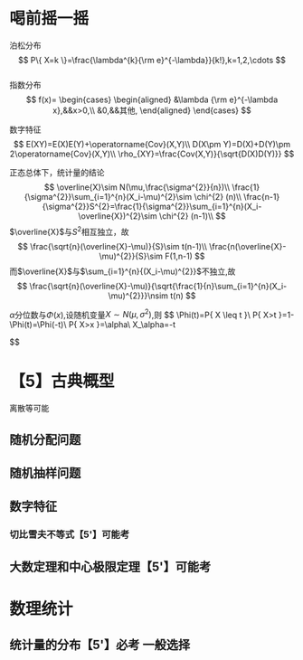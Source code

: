 # 喝前摇一摇
泊松分布
$$
P\{ X=k \}=\frac{\lambda^{k}{\rm e}^{-\lambda}}{k!},k=1,2,\cdots
$$  
指数分布
$$
f(x)=
\begin{cases}
\begin{aligned}
&\lambda {\rm e}^{-\lambda x},&&x>0,\\
&0,&&其他,
\end{aligned}
\end{cases}
$$


数字特征
$$
E(XY)=E(X)E(Y)+\operatorname{Cov}(X,Y)\\
D(X\pm Y)=D(X)+D(Y)\pm 2\operatorname{Cov}(X,Y)\\
\rho_{XY}=\frac{Cov(X,Y)}{\sqrt{D(X)D(Y)}}
$$


正态总体下，统计量的结论
$$
\overline{X}\sim N(\mu,\frac{\sigma^{2}}{n})\\
\frac{1}{\sigma^{2}}\sum_{i=1}^{n}(X_i-\mu)^{2}\sim \chi^{2} (n)\\
\frac{n-1}{\sigma^{2}}S^{2}=\frac{1}{\sigma^{2}}\sum_{i=1}^{n}(X_i-\overline{X})^{2}\sim \chi^{2} (n-1)\\
$$
$\overline{X}$与$S^{2}$相互独立，故
$$
\frac{\sqrt{n}(\overline{X}-\mu)}{S}\sim t(n-1)\\
\frac{n(\overline{X}-\mu)^{2}}{S}\sim F(1,n-1)
$$
而$\overline{X}$与$\sum_{i=1}^{n}{(X_i-\mu)^{2}}$不独立,故
$$
\frac{\sqrt{n}(\overline{X}-\mu)}{\sqrt{\frac{1}{n}\sum_{i=1}^{n}(X_i-\mu)^{2}}}\nsim t(n)
$$


$\alpha$分位数与$\Phi(x)$,设随机变量$X\sim N(\mu,\sigma^{2})$,则
$$
\Phi(t)=P\{ X \leq t \}\\
P\{ X>t \}=1-\Phi(t)=\Phi(-t)\\
P\{ X>x \}=\alpha\\
X_\alpha=-t

$$




# 【5】古典概型
离散等可能  
## 随机分配问题
## 随机抽样问题


## 数字特征
### 切比雪夫不等式【5'】可能考


## 大数定理和中心极限定理【5'】可能考

# 数理统计
## 统计量的分布【5'】必考 一般选择
